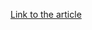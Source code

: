 [Link to the article](https://researchcenter.paloaltonetworks.com/2016/07/unit42-investigating-the-luminositylink-remote-access-trojan-configuration/)
